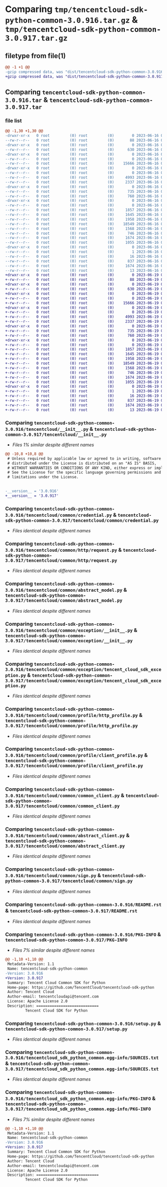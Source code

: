 # Comparing `tmp/tencentcloud-sdk-python-common-3.0.916.tar.gz` & `tmp/tencentcloud-sdk-python-common-3.0.917.tar.gz`

## filetype from file(1)

```diff
@@ -1 +1 @@
-gzip compressed data, was "dist/tencentcloud-sdk-python-common-3.0.916.tar", last modified: Fri Jun 16 00:31:00 2023, max compression
+gzip compressed data, was "dist/tencentcloud-sdk-python-common-3.0.917.tar", last modified: Mon Jun 19 00:22:11 2023, max compression
```

## Comparing `tencentcloud-sdk-python-common-3.0.916.tar` & `tencentcloud-sdk-python-common-3.0.917.tar`

### file list

```diff
@@ -1,30 +1,30 @@
-drwxr-xr-x   0 root         (0) root         (0)        0 2023-06-16 00:31:00.000000 tencentcloud-sdk-python-common-3.0.916/
--rw-r--r--   0 root         (0) root         (0)       88 2023-06-16 00:31:00.000000 tencentcloud-sdk-python-common-3.0.916/setup.cfg
-drwxr-xr-x   0 root         (0) root         (0)        0 2023-06-16 00:31:00.000000 tencentcloud-sdk-python-common-3.0.916/tencentcloud/
--rw-r--r--   0 root         (0) root         (0)      630 2023-06-16 00:31:00.000000 tencentcloud-sdk-python-common-3.0.916/tencentcloud/__init__.py
-drwxr-xr-x   0 root         (0) root         (0)        0 2023-06-16 00:31:00.000000 tencentcloud-sdk-python-common-3.0.916/tencentcloud/common/
--rw-r--r--   0 root         (0) root         (0)        0 2023-06-16 00:31:00.000000 tencentcloud-sdk-python-common-3.0.916/tencentcloud/common/__init__.py
--rw-r--r--   0 root         (0) root         (0)    15666 2023-06-16 00:31:00.000000 tencentcloud-sdk-python-common-3.0.916/tencentcloud/common/credential.py
-drwxr-xr-x   0 root         (0) root         (0)        0 2023-06-16 00:31:00.000000 tencentcloud-sdk-python-common-3.0.916/tencentcloud/common/http/
--rw-r--r--   0 root         (0) root         (0)        0 2023-06-16 00:31:00.000000 tencentcloud-sdk-python-common-3.0.916/tencentcloud/common/http/__init__.py
--rw-r--r--   0 root         (0) root         (0)     4993 2023-06-16 00:31:00.000000 tencentcloud-sdk-python-common-3.0.916/tencentcloud/common/http/request.py
--rw-r--r--   0 root         (0) root         (0)     2337 2023-06-16 00:31:00.000000 tencentcloud-sdk-python-common-3.0.916/tencentcloud/common/abstract_model.py
-drwxr-xr-x   0 root         (0) root         (0)        0 2023-06-16 00:31:00.000000 tencentcloud-sdk-python-common-3.0.916/tencentcloud/common/exception/
--rw-r--r--   0 root         (0) root         (0)      735 2023-06-16 00:31:00.000000 tencentcloud-sdk-python-common-3.0.916/tencentcloud/common/exception/__init__.py
--rw-r--r--   0 root         (0) root         (0)      760 2023-06-16 00:31:00.000000 tencentcloud-sdk-python-common-3.0.916/tencentcloud/common/exception/tencent_cloud_sdk_exception.py
-drwxr-xr-x   0 root         (0) root         (0)        0 2023-06-16 00:31:00.000000 tencentcloud-sdk-python-common-3.0.916/tencentcloud/common/profile/
--rw-r--r--   0 root         (0) root         (0)        0 2023-06-16 00:31:00.000000 tencentcloud-sdk-python-common-3.0.916/tencentcloud/common/profile/__init__.py
--rw-r--r--   0 root         (0) root         (0)     1857 2023-06-16 00:31:00.000000 tencentcloud-sdk-python-common-3.0.916/tencentcloud/common/profile/http_profile.py
--rw-r--r--   0 root         (0) root         (0)     1645 2023-06-16 00:31:00.000000 tencentcloud-sdk-python-common-3.0.916/tencentcloud/common/profile/client_profile.py
--rw-r--r--   0 root         (0) root         (0)     1958 2023-06-16 00:31:00.000000 tencentcloud-sdk-python-common-3.0.916/tencentcloud/common/common_client.py
--rw-r--r--   0 root         (0) root         (0)    18549 2023-06-16 00:31:00.000000 tencentcloud-sdk-python-common-3.0.916/tencentcloud/common/abstract_client.py
--rw-r--r--   0 root         (0) root         (0)     1568 2023-06-16 00:31:00.000000 tencentcloud-sdk-python-common-3.0.916/tencentcloud/common/sign.py
--rw-r--r--   0 root         (0) root         (0)      746 2023-06-16 00:31:00.000000 tencentcloud-sdk-python-common-3.0.916/README.rst
--rw-r--r--   0 root         (0) root         (0)     1674 2023-06-16 00:31:00.000000 tencentcloud-sdk-python-common-3.0.916/PKG-INFO
--rw-r--r--   0 root         (0) root         (0)     1055 2023-06-16 00:31:00.000000 tencentcloud-sdk-python-common-3.0.916/setup.py
-drwxr-xr-x   0 root         (0) root         (0)        0 2023-06-16 00:31:00.000000 tencentcloud-sdk-python-common-3.0.916/tencentcloud_sdk_python_common.egg-info/
--rw-r--r--   0 root         (0) root         (0)        1 2023-06-16 00:31:00.000000 tencentcloud-sdk-python-common-3.0.916/tencentcloud_sdk_python_common.egg-info/dependency_links.txt
--rw-r--r--   0 root         (0) root         (0)       16 2023-06-16 00:31:00.000000 tencentcloud-sdk-python-common-3.0.916/tencentcloud_sdk_python_common.egg-info/requires.txt
--rw-r--r--   0 root         (0) root         (0)      837 2023-06-16 00:31:00.000000 tencentcloud-sdk-python-common-3.0.916/tencentcloud_sdk_python_common.egg-info/SOURCES.txt
--rw-r--r--   0 root         (0) root         (0)     1674 2023-06-16 00:31:00.000000 tencentcloud-sdk-python-common-3.0.916/tencentcloud_sdk_python_common.egg-info/PKG-INFO
--rw-r--r--   0 root         (0) root         (0)       13 2023-06-16 00:31:00.000000 tencentcloud-sdk-python-common-3.0.916/tencentcloud_sdk_python_common.egg-info/top_level.txt
+drwxr-xr-x   0 root         (0) root         (0)        0 2023-06-19 00:22:11.000000 tencentcloud-sdk-python-common-3.0.917/
+-rw-r--r--   0 root         (0) root         (0)       88 2023-06-19 00:22:11.000000 tencentcloud-sdk-python-common-3.0.917/setup.cfg
+drwxr-xr-x   0 root         (0) root         (0)        0 2023-06-19 00:22:11.000000 tencentcloud-sdk-python-common-3.0.917/tencentcloud/
+-rw-r--r--   0 root         (0) root         (0)      630 2023-06-19 00:22:11.000000 tencentcloud-sdk-python-common-3.0.917/tencentcloud/__init__.py
+drwxr-xr-x   0 root         (0) root         (0)        0 2023-06-19 00:22:11.000000 tencentcloud-sdk-python-common-3.0.917/tencentcloud/common/
+-rw-r--r--   0 root         (0) root         (0)        0 2023-06-19 00:22:11.000000 tencentcloud-sdk-python-common-3.0.917/tencentcloud/common/__init__.py
+-rw-r--r--   0 root         (0) root         (0)    15666 2023-06-19 00:22:11.000000 tencentcloud-sdk-python-common-3.0.917/tencentcloud/common/credential.py
+drwxr-xr-x   0 root         (0) root         (0)        0 2023-06-19 00:22:11.000000 tencentcloud-sdk-python-common-3.0.917/tencentcloud/common/http/
+-rw-r--r--   0 root         (0) root         (0)        0 2023-06-19 00:22:11.000000 tencentcloud-sdk-python-common-3.0.917/tencentcloud/common/http/__init__.py
+-rw-r--r--   0 root         (0) root         (0)     4993 2023-06-19 00:22:11.000000 tencentcloud-sdk-python-common-3.0.917/tencentcloud/common/http/request.py
+-rw-r--r--   0 root         (0) root         (0)     2337 2023-06-19 00:22:11.000000 tencentcloud-sdk-python-common-3.0.917/tencentcloud/common/abstract_model.py
+drwxr-xr-x   0 root         (0) root         (0)        0 2023-06-19 00:22:11.000000 tencentcloud-sdk-python-common-3.0.917/tencentcloud/common/exception/
+-rw-r--r--   0 root         (0) root         (0)      735 2023-06-19 00:22:11.000000 tencentcloud-sdk-python-common-3.0.917/tencentcloud/common/exception/__init__.py
+-rw-r--r--   0 root         (0) root         (0)      760 2023-06-19 00:22:11.000000 tencentcloud-sdk-python-common-3.0.917/tencentcloud/common/exception/tencent_cloud_sdk_exception.py
+drwxr-xr-x   0 root         (0) root         (0)        0 2023-06-19 00:22:11.000000 tencentcloud-sdk-python-common-3.0.917/tencentcloud/common/profile/
+-rw-r--r--   0 root         (0) root         (0)        0 2023-06-19 00:22:11.000000 tencentcloud-sdk-python-common-3.0.917/tencentcloud/common/profile/__init__.py
+-rw-r--r--   0 root         (0) root         (0)     1857 2023-06-19 00:22:11.000000 tencentcloud-sdk-python-common-3.0.917/tencentcloud/common/profile/http_profile.py
+-rw-r--r--   0 root         (0) root         (0)     1645 2023-06-19 00:22:11.000000 tencentcloud-sdk-python-common-3.0.917/tencentcloud/common/profile/client_profile.py
+-rw-r--r--   0 root         (0) root         (0)     1958 2023-06-19 00:22:11.000000 tencentcloud-sdk-python-common-3.0.917/tencentcloud/common/common_client.py
+-rw-r--r--   0 root         (0) root         (0)    18549 2023-06-19 00:22:11.000000 tencentcloud-sdk-python-common-3.0.917/tencentcloud/common/abstract_client.py
+-rw-r--r--   0 root         (0) root         (0)     1568 2023-06-19 00:22:11.000000 tencentcloud-sdk-python-common-3.0.917/tencentcloud/common/sign.py
+-rw-r--r--   0 root         (0) root         (0)      746 2023-06-19 00:22:11.000000 tencentcloud-sdk-python-common-3.0.917/README.rst
+-rw-r--r--   0 root         (0) root         (0)     1674 2023-06-19 00:22:11.000000 tencentcloud-sdk-python-common-3.0.917/PKG-INFO
+-rw-r--r--   0 root         (0) root         (0)     1055 2023-06-19 00:22:11.000000 tencentcloud-sdk-python-common-3.0.917/setup.py
+drwxr-xr-x   0 root         (0) root         (0)        0 2023-06-19 00:22:11.000000 tencentcloud-sdk-python-common-3.0.917/tencentcloud_sdk_python_common.egg-info/
+-rw-r--r--   0 root         (0) root         (0)        1 2023-06-19 00:22:11.000000 tencentcloud-sdk-python-common-3.0.917/tencentcloud_sdk_python_common.egg-info/dependency_links.txt
+-rw-r--r--   0 root         (0) root         (0)       16 2023-06-19 00:22:11.000000 tencentcloud-sdk-python-common-3.0.917/tencentcloud_sdk_python_common.egg-info/requires.txt
+-rw-r--r--   0 root         (0) root         (0)      837 2023-06-19 00:22:11.000000 tencentcloud-sdk-python-common-3.0.917/tencentcloud_sdk_python_common.egg-info/SOURCES.txt
+-rw-r--r--   0 root         (0) root         (0)     1674 2023-06-19 00:22:11.000000 tencentcloud-sdk-python-common-3.0.917/tencentcloud_sdk_python_common.egg-info/PKG-INFO
+-rw-r--r--   0 root         (0) root         (0)       13 2023-06-19 00:22:11.000000 tencentcloud-sdk-python-common-3.0.917/tencentcloud_sdk_python_common.egg-info/top_level.txt
```

### Comparing `tencentcloud-sdk-python-common-3.0.916/tencentcloud/__init__.py` & `tencentcloud-sdk-python-common-3.0.917/tencentcloud/__init__.py`

 * *Files 1% similar despite different names*

```diff
@@ -10,8 +10,8 @@
 # Unless required by applicable law or agreed to in writing, software
 # distributed under the License is distributed on an "AS IS" BASIS,
 # WITHOUT WARRANTIES OR CONDITIONS OF ANY KIND, either express or implied.
 # See the License for the specific language governing permissions and
 # limitations under the License.
 
 
-__version__ = '3.0.916'
+__version__ = '3.0.917'
```

### Comparing `tencentcloud-sdk-python-common-3.0.916/tencentcloud/common/credential.py` & `tencentcloud-sdk-python-common-3.0.917/tencentcloud/common/credential.py`

 * *Files identical despite different names*

### Comparing `tencentcloud-sdk-python-common-3.0.916/tencentcloud/common/http/request.py` & `tencentcloud-sdk-python-common-3.0.917/tencentcloud/common/http/request.py`

 * *Files identical despite different names*

### Comparing `tencentcloud-sdk-python-common-3.0.916/tencentcloud/common/abstract_model.py` & `tencentcloud-sdk-python-common-3.0.917/tencentcloud/common/abstract_model.py`

 * *Files identical despite different names*

### Comparing `tencentcloud-sdk-python-common-3.0.916/tencentcloud/common/exception/__init__.py` & `tencentcloud-sdk-python-common-3.0.917/tencentcloud/common/exception/__init__.py`

 * *Files identical despite different names*

### Comparing `tencentcloud-sdk-python-common-3.0.916/tencentcloud/common/exception/tencent_cloud_sdk_exception.py` & `tencentcloud-sdk-python-common-3.0.917/tencentcloud/common/exception/tencent_cloud_sdk_exception.py`

 * *Files identical despite different names*

### Comparing `tencentcloud-sdk-python-common-3.0.916/tencentcloud/common/profile/http_profile.py` & `tencentcloud-sdk-python-common-3.0.917/tencentcloud/common/profile/http_profile.py`

 * *Files identical despite different names*

### Comparing `tencentcloud-sdk-python-common-3.0.916/tencentcloud/common/profile/client_profile.py` & `tencentcloud-sdk-python-common-3.0.917/tencentcloud/common/profile/client_profile.py`

 * *Files identical despite different names*

### Comparing `tencentcloud-sdk-python-common-3.0.916/tencentcloud/common/common_client.py` & `tencentcloud-sdk-python-common-3.0.917/tencentcloud/common/common_client.py`

 * *Files identical despite different names*

### Comparing `tencentcloud-sdk-python-common-3.0.916/tencentcloud/common/abstract_client.py` & `tencentcloud-sdk-python-common-3.0.917/tencentcloud/common/abstract_client.py`

 * *Files identical despite different names*

### Comparing `tencentcloud-sdk-python-common-3.0.916/tencentcloud/common/sign.py` & `tencentcloud-sdk-python-common-3.0.917/tencentcloud/common/sign.py`

 * *Files identical despite different names*

### Comparing `tencentcloud-sdk-python-common-3.0.916/README.rst` & `tencentcloud-sdk-python-common-3.0.917/README.rst`

 * *Files identical despite different names*

### Comparing `tencentcloud-sdk-python-common-3.0.916/PKG-INFO` & `tencentcloud-sdk-python-common-3.0.917/PKG-INFO`

 * *Files 7% similar despite different names*

```diff
@@ -1,10 +1,10 @@
 Metadata-Version: 1.1
 Name: tencentcloud-sdk-python-common
-Version: 3.0.916
+Version: 3.0.917
 Summary: Tencent Cloud Common SDK for Python
 Home-page: https://github.com/TencentCloud/tencentcloud-sdk-python
 Author: Tencent Cloud
 Author-email: tencentcloudapi@tencent.com
 License: Apache License 2.0
 Description: ============================
         Tencent Cloud SDK for Python
```

### Comparing `tencentcloud-sdk-python-common-3.0.916/setup.py` & `tencentcloud-sdk-python-common-3.0.917/setup.py`

 * *Files identical despite different names*

### Comparing `tencentcloud-sdk-python-common-3.0.916/tencentcloud_sdk_python_common.egg-info/SOURCES.txt` & `tencentcloud-sdk-python-common-3.0.917/tencentcloud_sdk_python_common.egg-info/SOURCES.txt`

 * *Files identical despite different names*

### Comparing `tencentcloud-sdk-python-common-3.0.916/tencentcloud_sdk_python_common.egg-info/PKG-INFO` & `tencentcloud-sdk-python-common-3.0.917/tencentcloud_sdk_python_common.egg-info/PKG-INFO`

 * *Files 7% similar despite different names*

```diff
@@ -1,10 +1,10 @@
 Metadata-Version: 1.1
 Name: tencentcloud-sdk-python-common
-Version: 3.0.916
+Version: 3.0.917
 Summary: Tencent Cloud Common SDK for Python
 Home-page: https://github.com/TencentCloud/tencentcloud-sdk-python
 Author: Tencent Cloud
 Author-email: tencentcloudapi@tencent.com
 License: Apache License 2.0
 Description: ============================
         Tencent Cloud SDK for Python
```

